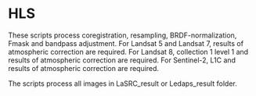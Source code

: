 # HLS

These scripts process coregistration, resampling, BRDF-normalization, Fmask and bandpass adjustment.
For Landsat 5 and Landsat 7, results of atmospheric correction are required.
For Landsat 8, collection 1 level 1 and results of atmospheric correction are required.
For Sentinel-2, L1C and results of atmospheric correction are required.

The scripts process all images in LaSRC_result or Ledaps_result folder.